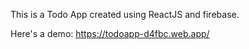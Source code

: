 This is a Todo App created using ReactJS and firebase.

Here's a demo:
https://todoapp-d4fbc.web.app/
